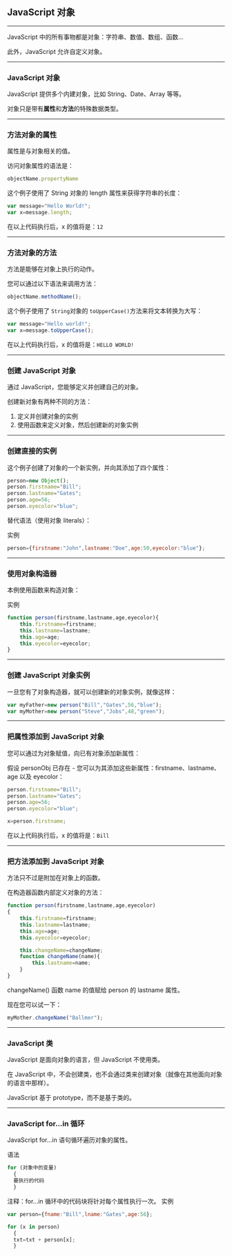 ## JavaScript 对象

---

JavaScript 中的所有事物都是对象：字符串、数值、数组、函数...

此外，JavaScript 允许自定义对象。

---

### JavaScript 对象
JavaScript 提供多个内建对象，比如 String、Date、Array 等等。

对象只是带有**属性**和**方法**的特殊数据类型。


---

### 方法对象的属性
属性是与对象相关的值。

访问对象属性的语法是：
```javascript
objectName.propertyName
```
这个例子使用了 String 对象的 length 属性来获得字符串的长度：
```javascript
var message="Hello World!";
var x=message.length;
```
在以上代码执行后，x 的值将是：`12`

---

### 方法对象的方法
方法是能够在对象上执行的动作。

您可以通过以下语法来调用方法：
```javascript
objectName.methodName();
```
这个例子使用了 `String`对象的 `toUpperCase()`方法来将文本转换为大写：
```javascript
var message="Hello world!";
var x=message.toUpperCase();
```
在以上代码执行后，x 的值将是：`HELLO WORLD!`

---

### 创建 JavaScript 对象
通过 JavaScript，您能够定义并创建自己的对象。

创建新对象有两种不同的方法：

1. 定义并创建对象的实例 
2. 使用函数来定义对象，然后创建新的对象实例 

---

### 创建直接的实例
这个例子创建了对象的一个新实例，并向其添加了四个属性：
```javascript
person=new Object();
person.firstname="Bill";
person.lastname="Gates";
person.age=56;
person.eyecolor="blue";
```
替代语法（使用对象 literals）：

实例
```javascript
person={firstname:"John",lastname:"Doe",age:50,eyecolor:"blue"};
```

---

### 使用对象构造器
本例使用函数来构造对象：

实例
```javascript
function person(firstname,lastname,age,eyecolor){
    this.firstname=firstname;
    this.lastname=lastname;
    this.age=age;
    this.eyecolor=eyecolor;
}
```
---

### 创建 JavaScript 对象实例
一旦您有了对象构造器，就可以创建新的对象实例，就像这样：
```javascript
var myFather=new person("Bill","Gates",56,"blue");
var myMother=new person("Steve","Jobs",48,"green");
```

---

### 把属性添加到 JavaScript 对象
您可以通过为对象赋值，向已有对象添加新属性：

假设 personObj 已存在 - 您可以为其添加这些新属性：firstname、lastname、age 以及 eyecolor：
```javascript
person.firstname="Bill";
person.lastname="Gates";
person.age=56;
person.eyecolor="blue";

x=person.firstname;
```
在以上代码执行后，x 的值将是：`Bill`

---

### 把方法添加到 JavaScript 对象
方法只不过是附加在对象上的函数。

在构造器函数内部定义对象的方法：
```javascript
function person(firstname,lastname,age,eyecolor)
{
    this.firstname=firstname;
    this.lastname=lastname;
    this.age=age;
    this.eyecolor=eyecolor;

    this.changeName=changeName;
    function changeName(name){
        this.lastname=name;
    }
}
```
changeName() 函数 name 的值赋给 person 的 lastname 属性。

现在您可以试一下：
```javascript
myMother.changeName("Ballmer");
```

---

### JavaScript 类
JavaScript 是面向对象的语言，但 JavaScript 不使用类。

在 JavaScript 中，不会创建类，也不会通过类来创建对象（就像在其他面向对象的语言中那样）。

JavaScript 基于 prototype，而不是基于类的。

---

### JavaScript for...in 循环
JavaScript for...in 语句循环遍历对象的属性。

语法
```javascript
for (对象中的变量)
  {
  要执行的代码
  }
```
注释：for...in 循环中的代码块将针对每个属性执行一次。
实例
```javascript
var person={fname:"Bill",lname:"Gates",age:56};

for (x in person)
  {
  txt=txt + person[x];
  }
```
